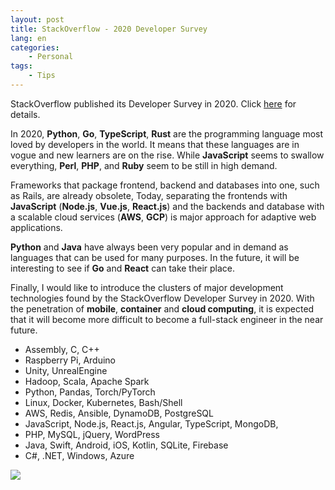 ```yaml
---
layout: post
title: StackOverflow - 2020 Developer Survey
lang: en
categories:
    - Personal
tags:
    - Tips
---
```


StackOverflow published its Developer Survey in 2020. Click [here](https://insights.stackoverflow.com/survey/2020) for details.



In 2020, 
**Python**, **Go**, **TypeScript**, **Rust** are the programming language most loved by developers in the world.
It means that these languages are in vogue and new learners are on the rise.
While **JavaScript** seems to swallow everything, **Perl**, **PHP**, and **Ruby** seem to be still in high demand.

Frameworks that package frontend, backend and databases into one, such as Rails, are already obsolete, 
Today, separating the frontends with **JavaScript** (**Node.js**, **Vue.js**, **React.js**) 
and the backends and database with a scalable cloud services (**AWS**, **GCP**)
is major approach for adaptive web applications.

**Python** and **Java** have always been very popular and in demand as languages that can be used for many purposes.
In the future, it will be interesting to see if **Go** and **React** can take their place.

Finally, I would like to introduce the clusters of major development technologies found by the StackOverflow Developer Survey in 2020. 
With the penetration of **mobile**, **container** and **cloud computing**, 
it is expected that it will become more difficult to become a full-stack engineer in the near future.

- Assembly, C, C++
- Raspberry Pi, Arduino
- Unity, UnrealEngine
- Hadoop, Scala, Apache Spark
- Python, Pandas, Torch/PyTorch
- Linux, Docker, Kubernetes, Bash/Shell
- AWS, Redis, Ansible, DynamoDB, PostgreSQL
- JavaScript, Node.js, React.js, Angular, TypeScript, MongoDB, 
- PHP, MySQL, jQuery, WordPress
- Java, Swift, Android, iOS, Kotlin, SQLite, Firebase
- C#, .NET, Windows, Azure

<img src="{{ site.baseurl }}/assets/img/post/so_ds_2020_cluster.png">


